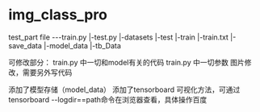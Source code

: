 # img_class_pro
test_part
file
---train.py
 |-test.py
 |-datasets
    |-test
    |-train
    |-train.txt
 |-save_data
    |-model_data
    |-tb_Data
 
可修改部分：
train.py 中一切和model有关的代码
train.py 中一切参数
图片修改，需要另外写代码

添加了模型存储（model_data）
添加了tensorboard 可视化方法，可通过tensorboard --logdir==path命令在浏览器查看，具体操作百度
